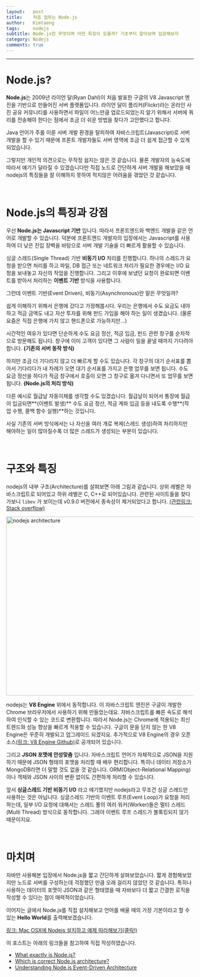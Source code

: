 ```yaml
---
layout:   post
title:    처음 접하는 Node.js
author:   Kimtaeng
tags: 	  nodejs 
subtitle: Node.js란 무엇이며 어떤 특징이 있을까? 기초부터 알아보며 입문해보자
category: Nodejs
comments: true
---
```


<hr/>

# Node.js?

**Node.js**는 2009년 라이언 달(Ryan Dahl)이 처음 발표한 구글의 V8 Javascript 엔진을 기반으로 만들어진 서버 플랫폼입니다. 
라이언 달이 플리커(Flickr)라는 온라인 사진 공유 커뮤니티를 사용하면서 파일이 어느만큼 업로드되었는지 알기 위해서
서버에 쿼리를 전송해야 한다는 점에서 조금 더 쉬운 방법을 찾다가 고안했다고 합니다.

Java 언어가 주를 이룬 서버 개발 환경을 탈피하여 자바스크립트(Javascript)로 서버 개발을 할 수 있기 때문에
프론트 개발자들도 서버 영역에 조금 더 쉽게 접근할 수 있게 되었습니다.

그렇지만 개인적 의견으로는 무작정 쉽지는 않은 것 같습니다. 물론 개발자의 능숙도에 따라서 얘기가 달라질 수 있겠습니다만
직접 노드로 간단하게 서버 개발을 해보았을 때 nodejs의 특징들을 잘 이해하지 못하여 적지않은 어려움을 겪었던 것 같습니다.

<br/>

# Node.js의 특징과 강점

우선 **Node.js는 Javascript 기반** 입니다. 따라서 프론트엔드와 백엔드 개발을 같은 언어로 개발할 수 있습니다.
덕분에 프론트엔드 개발자의 입장에서는 Javascript를 사용하여 더 낮은 진입 장벽을 바탕으로 서버 개발 기술을 더 빠르게 활용할 수 있습니다.

싱글 스레드(Single Thread) 기반 **비동기 I/O** 처리를 진행합니다.
하나의 스레드가 요청을 받으면 처리를 하고 파일, DB 접근 또는 네트워크 처리가 필요한 경우에는 
I/O 요청을 보내놓고 자신의 작업을 진행합니다. 그리고 이후에 보냈던 요청이 완료되면 이벤트를 받아서 처리하는 **이벤트 기반** 방식을 사용합니다.

<div class="post_caption">그런데 이벤트 기반(Event Driven), 비동기(Asynchronous)란 말은 무엇일까?</div>

쉽게 이해하기 위해서 은행에 갔다고 가정해봅시다. 우리는 은행에서 수도 요금도 내야하고 적금 금액도 내고
자산 투자를 위해 펀드 가입을 해야 하는 일이 생겼습니다. (물론 요즘은 직접 은행에 가지 않고 핸드폰으로 가능하지만...)

시간적인 여유가 있다면 단순하게 수도 요금 정산, 적금 입금, 펀드 관련 창구를 순차적으로 방문해도 됩니다.
창구에 이미 고객이 있다면 그 사람이 일을 끝낼 때까지 기다려야 합니다. **(기존의 서버 동작 방식)**

하지만 조금 더 기다리지 않고 더 빠르게 할 수도 있습니다. 각 창구의 대기 순서표를 뽑아서 기다리다가
내 차례가 오면 대기 순서표를 가지고 은행 업무를 보면 됩니다. 수도 요금 정산을 하다가 적금 창구에서
호출이 오면 그 창구로 옮겨 다니면서 또 업무를 보면 됩니다. **(Node.js의 처리 방식)**

다른 예시로 월급날 자동이체를 생각할 수도 있겠습니다. 월급날이 되어서 통장에 월급이 입금되면**(이벤트 발생)** 수도 요금 정산,
적금 계좌 입금 등을 내도록 수행**(작업 수행, 콜백 함수 실행)**하는 것입니다.

사실 기존의 서버 방식에서는 나 자신을 여러 개로 복제(스레드 생성)하여 처리하지만 해야하는 일이 많아질수록
더 많은 스레드가 생성되는 부분이 있습니다.

<br/>

# 구조와 특징

nodejs의 내부 구조(Architecture)를 살펴보면 아래 그림과 같습니다. 상위 레벨은 자바스크립트로 되어있고 하위 레벨은 C, C++로 되어있습니다.
관련된 사이트들을 찾다가보니 ```libev``` 가 보이는데 v0.9.0 버전에서 종속성이 제거되었다고 합니다. 
<a href="https://stackoverflow.com/a/34566312/9212562" target="_blank">(관련링크: Stack overflow)</a>

<img class="post_image" src="{{ site.baseurl }}/img/post/2018-12-30-introduction-to-nodejs-1.png" width="600" height="480" alt="nodejs architecture"/>

nodejs는 **V8 Engine** 위에서 동작합니다. 이 자바스크립트 엔진은 구글이 개발한 Chrome 브라우저에서 사용하기 위해 만들었는데요.
자바스크립트를 빠른 속도로 해석하여 인식할 수 있는 코드로 변환합니다. 따라서 Node.js는 Chrome에 적용되는 최신 트렌드와
성능 향상을 빠르게 적용할 수 있습니다. 구글이 문을 닫지 않는 한 V8 Engine은 꾸준히 개발되고 업그레이드 되겠지요.
추가적으로 V8 Engine의 경우 오픈 소스<a href="https://github.com/v8/v8" target="_blank">(링크: V8 Engine Github)</a>로 공개되어 있습니다.

그리고 **JSON 포맷에 안성맞춤** 입니다. 자바스크립트 언어가 자체적으로 JSON을 지원하기 때문에 JSON 형태의 포맷을 처리할 때 배우 편리합니다.
특히나 데이터 저장소가 MongoDB라면 더 말할 것도 없을 것 같습니다. ORM(Object-Relational Mapping)이나 객체와 JSON 사이의 변환 없이도
간편하게 처리할 수 있습니다.

앞서 **싱글스레드 기반 비동기 I/O** 라고 얘기했지만 nodejs라고 무조건 싱글 스레드만 사용하는 것은 아닙니다.
싱글스레드 기반의 이벤트 루프(Event Loop)가 요청을 처리하는데, 일부 I/O 요청에 대해서는 스레드 풀의 여러 워커(Worker)들은
멀티 스레드(Multi Thread) 방식으로 동작합니다. 그래야 이벤트 루프 스레드가 블록킹되지 않기 때문이지요.  

<br/>

# 마치며

자바만 사용해본 입장에서 Node.js을 짧고 간단하게 살펴보았습니다.
짧게 경험해보았지만 노드로 서버를 구성하는데 걱정했던 만큼 오래 걸리지 않았던 것 같습니다.
특히나 사용하는 데이터의 포맷이 JSON과 같은 형태였을 때 자바보다 더 짧고 간결한 로직을 작성할 수 있다는 점이 매력적이었습니다.

이어지는 글에서 Node.js를 직접 설치해보고 언어를 배울 때의 가장 기본이라고 할 수 있는 **Hello World**를 출력해보겠습니다.

<a href="/post/nodejs-install-osx" target="_blank">링크: Mac OSX에 Nodejs 설치하고 예제 따라해보기(클릭!)</a> 

<div class="post_caption">이 포스트는 아래의 링크들을 참고하여 직접 작성하였습니다.</div>

- <a href="https://medium.freecodecamp.org/what-exactly-is-node-js-ae36e97449f5" target="_blank">What exactly is Node.js?</a>
- <a href="https://stackoverflow.com/questions/36766696/which-is-correct-node-js-architecture" target="_blank">Which is correct Node.js architecture?</a>
- <a href="https://medium.freecodecamp.org/understanding-node-js-event-driven-architecture-223292fcbc2d" target="_blank">Understanding Node.js Event-Driven Architecture</a>